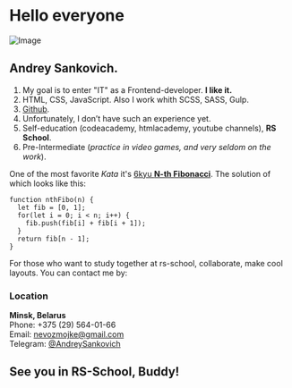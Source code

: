 # Hello everyone
![Image](https://cdn1.savepice.ru/uploads/2021/9/6/b403b411f21a9d2be223873b5709319b-full.jpg)

## Andrey Sankovich.
1. My goal is to enter "IT" as a Frontend-developer. **I like it.**
2. HTML, CSS, JavaScript. Also I work whith SCSS, SASS, Gulp.
3. [Github](https://github.com/AndreySankovich).
4. Unfortunately, I don’t have such an experience yet.
5. Self-education (codeacademy, htmlacademy, youtube channels), **RS School**.
6. Pre-Intermediate (*practice in video games, and very seldom on the work*).

One of the most favorite *Kata* it's [6kyu **N-th Fibonacci**](https://www.codewars.com/kata/522551eee9abb932420004a0). 
The solution of which looks like this:
```
function nthFibo(n) {
  let fib = [0, 1];
  for(let i = 0; i < n; i++) {
    fib.push(fib[i] + fib[i + 1]);
  }
  return fib[n - 1];
}
```
For those who want to study together at rs-school, collaborate, make cool layouts. You can contact me by:
### Location 
**Minsk, Belarus**\
Phone: +375 (29) 564-01-66\
Email: [nevozmojke@gmail.com](nevozmojke@gmail.com)\
Telegram: [@AndreySankovich](https://telegram.me/AndreySankovich)


## See you in RS-School, Buddy!
